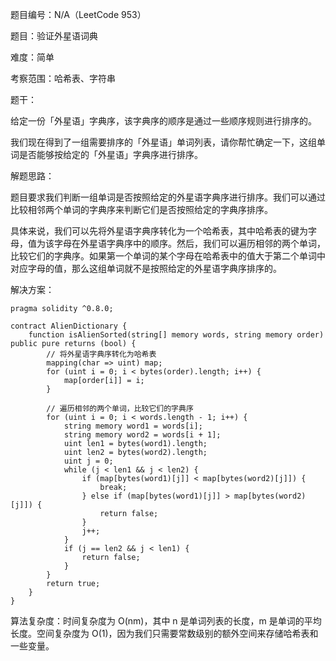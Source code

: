 题目编号：N/A（LeetCode 953）

题目：验证外星语词典

难度：简单

考察范围：哈希表、字符串

题干：

给定一份「外星语」字典序，该字典序的顺序是通过一些顺序规则进行排序的。

我们现在得到了一组需要排序的「外星语」单词列表，请你帮忙确定一下，这组单词是否能够按给定的「外星语」字典序进行排序。

解题思路：

题目要求我们判断一组单词是否按照给定的外星语字典序进行排序。我们可以通过比较相邻两个单词的字典序来判断它们是否按照给定的字典序排序。

具体来说，我们可以先将外星语字典序转化为一个哈希表，其中哈希表的键为字母，值为该字母在外星语字典序中的顺序。然后，我们可以遍历相邻的两个单词，比较它们的字典序。如果第一个单词的某个字母在哈希表中的值大于第二个单词中对应字母的值，那么这组单词就不是按照给定的外星语字典序排序的。

解决方案：

```solidity
pragma solidity ^0.8.0;

contract AlienDictionary {
    function isAlienSorted(string[] memory words, string memory order) public pure returns (bool) {
        // 将外星语字典序转化为哈希表
        mapping(char => uint) map;
        for (uint i = 0; i < bytes(order).length; i++) {
            map[order[i]] = i;
        }
        
        // 遍历相邻的两个单词，比较它们的字典序
        for (uint i = 0; i < words.length - 1; i++) {
            string memory word1 = words[i];
            string memory word2 = words[i + 1];
            uint len1 = bytes(word1).length;
            uint len2 = bytes(word2).length;
            uint j = 0;
            while (j < len1 && j < len2) {
                if (map[bytes(word1)[j]] < map[bytes(word2)[j]]) {
                    break;
                } else if (map[bytes(word1)[j]] > map[bytes(word2)[j]]) {
                    return false;
                }
                j++;
            }
            if (j == len2 && j < len1) {
                return false;
            }
        }
        return true;
    }
}
```

算法复杂度：时间复杂度为 O(nm)，其中 n 是单词列表的长度，m 是单词的平均长度。空间复杂度为 O(1)，因为我们只需要常数级别的额外空间来存储哈希表和一些变量。